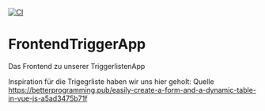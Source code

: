 [![CI](https://github.com/MevreHTW/FrontendTriggerApp/actions/workflows/ci.yml/badge.svg)](https://github.com/MevreHTW/FrontendTriggerApp/actions/workflows/ci.yml)

# FrontendTriggerApp
Das Frontend zu unserer TriggerlistenApp

Inspiration für die Trigegrliste haben wir uns hier geholt: Quelle https://betterprogramming.pub/easily-create-a-form-and-a-dynamic-table-in-vue-js-a5ad3475b71f
